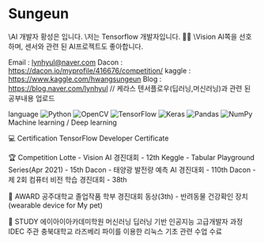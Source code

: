 # Sungeun


\AI 개발자 황성은 입니다.
\저는 Tensorflow 개발자입니다. 👨‍💻
\Vision AI쪽을 선호하며, 센서와 관련 된 AI프로젝트도 좋아합니다.


Email : lynhyul@naver.com
Dacon : https://dacon.io/myprofile/416676/competition/
kaggle : https://www.kaggle.com/hwangsungeun
Blog : https://blog.naver.com/lynhyul // 케라스 텐서플로우(딥러닝,머신러닝)과 관련 된 공부내용 업로드

language
<img alt="Python" src="https://img.shields.io/badge/python-%2314354C.svg?&style=for-the-badge&logo=python&logoColor=white"/>
<img alt="OpenCV" src="https://img.shields.io/badge/opencv-%23white.svg?&style=for-the-badge&logo=opencv&logoColor=white"/>
<img alt="TensorFlow" src="https://img.shields.io/badge/TensorFlow-%23FF6F00.svg?&style=for-the-badge&logo=TensorFlow&logoColor=white" />
<img alt="Keras" src="https://img.shields.io/badge/Keras-%23D00000.svg?&style=for-the-badge&logo=Keras&logoColor=white"/>
<img alt="Pandas" src="https://img.shields.io/badge/pandas-%23150458.svg?&style=for-the-badge&logo=pandas&logoColor=white" />
<img alt="NumPy" src="https://img.shields.io/badge/numpy-%23013243.svg?&style=for-the-badge&logo=numpy&logoColor=white" />
Machine learning / Deep learning



💻 Certification
TensorFlow Developer Certificate

🏆 Competition
Lotte - Vision AI 경진대회 - 12th
Keggle - Tabular Playground Series(Apr 2021) - 15th
Dacon - 태양광 발전량 예측 AI 경진대회 - 110th
Dacon - 제 2회 컴퓨터 비전 학습 경진대회 - 38th

🏅 AWARD
공주대학교 졸업작품 학부 경진대회 동상(3th) - 반려동물 건강확인 장치(wearable device for My pet)

📖 STUDY
에이아이아카데미학원 머신러닝 딥러닝 기반 인공지능 고급개발자 과정
IDEC 주관 충북대학교	라즈베리 파이를 이용한 리눅스 기초 관련 수업 수료
